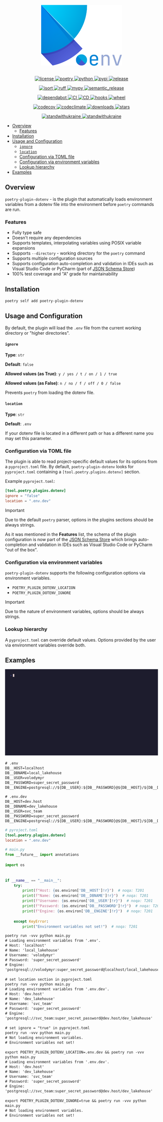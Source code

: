 <div align="center">
  <img alt="logo" src="https://github.com/pivoshenko/poetry-plugin-dotenv/blob/main/docs/assets/logo.svg?raw=True" height=200>
</div>

<br>

<p align="center">
  <a href="https://opensource.org/licenses/MIT">
    <img alt="license" src="https://img.shields.io/pypi/l/poetry-plugin-dotenv?logo=opensourceinitiative">
  </a>
  <a href="https://python-poetry.org">
    <img alt="poetry" src="https://img.shields.io/endpoint?url=https://python-poetry.org/badge/v0.json">
  </a>
  <a href="https://pypi.org/project/poetry-plugin-dotenv">
    <img alt="python" src="https://img.shields.io/pypi/pyversions/poetry-plugin-dotenv?logo=python">
  </a>
  <a href="https://pypi.org/project/poetry-plugin-dotenv">
    <img alt="pypi" src="https://img.shields.io/pypi/v/poetry-plugin-dotenv?logo=pypi">
  </a>
  <a href="https://github.com/pivoshenko/poetry-plugin-dotenv/releases">
    <img alt="release" src="https://img.shields.io/github/v/release/pivoshenko/poetry-plugin-dotenv?logo=github">
  </a>
</p>

<p align="center">
  <a href="https://github.com/PyCQA/isort">
    <img alt="isort" src="https://img.shields.io/badge/imports-isort-black.svg?logo=windowsterminal">
  </a>
  <a href="https://beta.ruff.rs/docs/">
    <img alt="ruff" src="https://img.shields.io/endpoint?url=https://raw.githubusercontent.com/charliermarsh/ruff/main/assets/badge/v2.json">
  </a>
  <a href="https://mypy.readthedocs.io/en/stable/index.html">
    <img alt="mypy" src="https://img.shields.io/badge/mypy-checked-success.svg?logo=python">
  </a>
  <a href="https://github.com/semantic-release/semantic-release">
    <img alt="semantic_release" src="https://img.shields.io/badge/semantic_release-angular-e10079?logo=semantic-release">
  </a>
</p>

<p align="center">
  <a href="https://github.com/dependabot">
    <img alt="dependabot" src="https://img.shields.io/badge/dependabot-enable-success?logo=Dependabot">
  </a>
  <a href="https://github.com/pivoshenko/poetry-plugin-dotenv/actions/workflows/ci.yaml">
    <img alt="CI" src="https://img.shields.io/github/actions/workflow/status/pivoshenko/poetry-plugin-dotenv/ci.yaml?label=CI&logo=github">
  </a>
  <a href="https://github.com/pivoshenko/poetry-plugin-dotenv/actions/workflows/cd.yaml">
    <img alt="CD" src="https://img.shields.io/github/actions/workflow/status/pivoshenko/poetry-plugin-dotenv/cd.yaml?label=CD&logo=github">
  </a>
  <a href="https://github.com/pivoshenko/poetry-plugin-dotenv/blob/main/.pre-commit-config.yaml">
    <img alt="hooks" src="https://img.shields.io/badge/pre--commit-enabled-brightgreen?logo=pre-commit">
  </a>
  <a href="https://pypi.org/project/poetry-plugin-dotenv">
    <img alt="wheel" src="https://img.shields.io/pypi/wheel/poetry-plugin-dotenv?logo=pypi">
  </a>
</p>

<p align="center">
  <a href="https://codecov.io/gh/pivoshenko/poetry-plugin-dotenv" >
    <img alt="codecov" src="https://codecov.io/gh/pivoshenko/poetry-plugin-dotenv/graph/badge.svg?token=cqRQxVnDR6"/>
  </a>
  <a href="https://codeclimate.com/github/pivoshenko/poetry-plugin-dotenv/maintainability">
    <img alt="codeclimate" src="https://img.shields.io/codeclimate/maintainability/pivoshenko/poetry-plugin-dotenv?logo=codeclimate">
  </a>
  <a href="https://pypi.org/project/poetry-plugin-dotenv">
    <img alt="downloads" src="https://img.shields.io/pypi/dm/poetry-plugin-dotenv?logo=pypi">
  </a>
  <a href="https://github.com/pivoshenko/poetry-plugin-dotenv/">
    <img alt="stars" src="https://img.shields.io/github/stars/pivoshenko/poetry-plugin-dotenv?style=flat&logo=github">
  </a>
</p>

<p align="center">
  <a href="https://stand-with-ukraine.pp.ua/">
    <img alt="standwithukraine" src="https://img.shields.io/badge/Support-Ukraine-FFD500?style=flat&labelColor=005BBB">
  </a>
  <a href="https://stand-with-ukraine.pp.ua">
    <img alt="standwithukraine" src="https://img.shields.io/badge/made_in-Ukraine-ffd700.svg?labelColor=0057b7">
  </a>
</p>

- [Overview](#overview)
  - [Features](#features)
- [Installation](#installation)
- [Usage and Configuration](#usage-and-configuration)
    - [`ignore`](#ignore)
    - [`location`](#location)
  - [Configuration via TOML file](#configuration-via-toml-file)
  - [Configuration via environment variables](#configuration-via-environment-variables)
  - [Lookup hierarchy](#lookup-hierarchy)
- [Examples](#examples)

## Overview

`poetry-plugin-dotenv` - is the plugin that automatically loads environment variables from a dotenv file into the environment before `poetry` commands are run.

### Features

- Fully type safe
- Doesn't require any dependencies
- Supports templates, interpolating variables using POSIX variable expansions
- Supports `--directory` - working directory for the `poetry` command
- Supports multiple configuration sources
- Supports configuration auto-completion and validation in IDEs such as Visual Studio Code or PyCharm (part of [JSON Schema Store](https://www.schemastore.org/json))
- 100% test coverage and "A" grade for maintainability

## Installation

```bash
poetry self add poetry-plugin-dotenv
```

## Usage and Configuration

By default, the plugin will load the `.env` file from the current working directory or "higher directories".

#### `ignore`

**Type**: `str`

**Default**: `false`

**Allowed values (as True)**: `y / yes / t / on / 1 / true`

**Allowed values (as False)**: `n / no / f / off / 0 / false`

Prevents `poetry` from loading the dotenv file.

#### `location`

**Type**: `str`

**Default**: `.env`

If your dotenv file is located in a different path or has a different name you may set this parameter.

### Configuration via TOML file

The plugin is able to read project-specific default values for its options from a `pyproject.toml` file.
By default, `poetry-plugin-dotenv` looks for `pyproject.toml` containing a `[tool.poetry.plugins.dotenv]` section.

Example `pyproject.toml`:

```toml
[tool.poetry.plugins.dotenv]
ignore = "false"
location = ".env.dev"
```

> [!IMPORTANT]
> Due to the default `poetry` parser, options in the plugins sections should be always strings.

As it was mentioned in the **Features** list, the schema of the plugin configuration is now part of the [JSON Schema Store](https://www.schemastore.org/json) which brings auto-completion and validation in IDEs such as Visual Studio Code or PyCharm "out of the box".

### Configuration via environment variables

`poetry-plugin-dotenv` supports the following configuration options via environment variables.

- `POETRY_PLUGIN_DOTENV_LOCATION`
- `POETRY_PLUGIN_DOTENV_IGNORE`

> [!IMPORTANT]
> Due to the nature of environment variables, options should be always strings.

### Lookup hierarchy

A `pyproject.toml` can override default values. Options provided by the user via environment variables override both.

## Examples

<img alt="demo" src="https://github.com/pivoshenko/poetry-plugin-dotenv/blob/main/docs/assets/demo.gif?raw=True">

```dotenv
# .env
DB__HOST=localhost
DB__DBNAME=local_lakehouse
DB__USER=volodymyr
DB__PASSWORD=super_secret_password
DB__ENGINE=postgresql://${DB__USER}:${DB__PASSWORD}@${DB__HOST}/${DB__DBNAME}
```

```dotenv
# .env.dev
DB__HOST=dev.host
DB__DBNAME=dev_lakehouse
DB__USER=svc_team
DB__PASSWORD=super_secret_password
DB__ENGINE=postgresql://${DB__USER}:${DB__PASSWORD}@${DB__HOST}/${DB__DBNAME}
```

```toml
# pyroject.toml
[tool.poetry.plugins.dotenv]
location = ".env.dev"
```

```python
# main.py
from __future__ import annotations

import os


if __name__ == "__main__":
    try:
        print(f"Host: {os.environ['DB__HOST']!r}")  # noqa: T201
        print(f"Name: {os.environ['DB__DBNAME']!r}")  # noqa: T201
        print(f"Username: {os.environ['DB__USER']!r}")  # noqa: T201
        print(f"Password: {os.environ['DB__PASSWORD']!r}")  # noqa: T201
        print(f"Engine: {os.environ['DB__ENGINE']!r}")  # noqa: T201

    except KeyError:
        print("Environment variables not set!")  # noqa: T201
```

```shell
poetry run -vvv python main.py
# Loading environment variables from '.env'.
# Host: 'localhost'
# Name: 'local_lakehouse'
# Username: 'volodymyr'
# Password: 'super_secret_password'
# Engine: 'postgresql://volodymyr:super_secret_password@localhost/local_lakehouse'

# set location section in pyproject.toml
poetry run -vvv python main.py
# Loading environment variables from '.env.dev'.
# Host: 'dev.host'
# Name: 'dev_lakehouse'
# Username: 'svc_team'
# Password: 'super_secret_password'
# Engine: 'postgresql://svc_team:super_secret_password@dev.host/dev_lakehouse'

# set ignore = "true" in pyproject.toml
poetry run -vvv python main.py
# Not loading environment variables.
# Environment variables not set!

export POETRY_PLUGIN_DOTENV_LOCATION=.env.dev && poetry run -vvv python main.py
# Loading environment variables from '.env.dev'.
# Host: 'dev.host'
# Name: 'dev_lakehouse'
# Username: 'svc_team'
# Password: 'super_secret_password'
# Engine: 'postgresql://svc_team:super_secret_password@dev.host/dev_lakehouse'

export POETRY_PLUGIN_DOTENV_IGNORE=true && poetry run -vvv python main.py
# Not loading environment variables.
# Environment variables not set!
```
